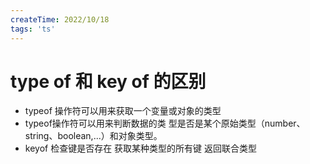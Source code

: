 ```yaml
---
createTime: 2022/10/18
tags: 'ts'
---
```

# type of 和 key of 的区别

* typeof 操作符可以用来获取一个变量或对象的类型
* typeof操作符可以用来判断数据的类 型是否是某个原始类型（number、string、boolean,...）和对象类型。
* keyof 检查键是否存在 获取某种类型的所有键 返回联合类型

